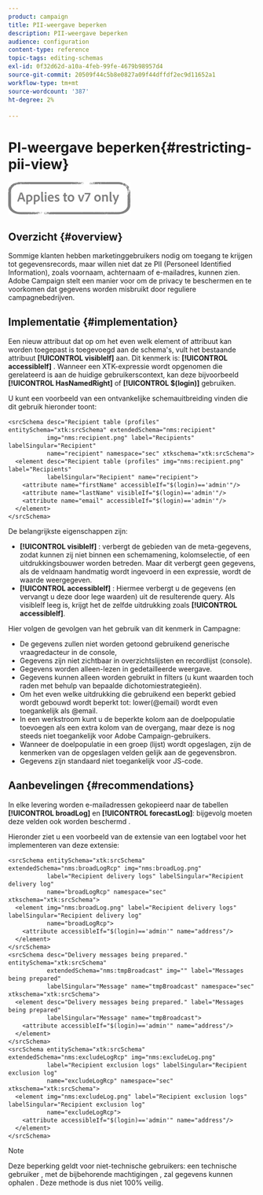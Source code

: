 ```yaml
---
product: campaign
title: PII-weergave beperken
description: PII-weergave beperken
audience: configuration
content-type: reference
topic-tags: editing-schemas
exl-id: 0f32d62d-a10a-4feb-99fe-4679b98957d4
source-git-commit: 20509f44c5b8e0827a09f44dffdf2ec9d11652a1
workflow-type: tm+mt
source-wordcount: '387'
ht-degree: 2%

---
```


# PI-weergave beperken{#restricting-pii-view}

![](../../assets/v7-only.svg)

## Overzicht {#overview}

Sommige klanten hebben marketinggebruikers nodig om toegang te krijgen tot gegevensrecords, maar willen niet dat ze PII (Personeel Identified Information), zoals voornaam, achternaam of e-mailadres, kunnen zien. Adobe Campaign stelt een manier voor om de privacy te beschermen en te voorkomen dat gegevens worden misbruikt door reguliere campagnebedrijven.

## Implementatie {#implementation}

Een nieuw attribuut dat op om het even welk element of attribuut kan worden toegepast is toegevoegd aan de schema&#39;s, vult het bestaande attribuut **[!UICONTROL visibleIf]** aan. Dit kenmerk is: **[!UICONTROL accessibleIf]** . Wanneer een XTK-expressie wordt opgenomen die gerelateerd is aan de huidige gebruikerscontext, kan deze bijvoorbeeld **[!UICONTROL HasNamedRight]** of **[!UICONTROL $(login)]** gebruiken.

U kunt een voorbeeld van een ontvankelijke schemauitbreiding vinden die dit gebruik hieronder toont:

```
<srcSchema desc="Recipient table (profiles" entitySchema="xtk:srcSchema" extendedSchema="nms:recipient"
           img="nms:recipient.png" label="Recipients" labelSingular="Recipient"
           name="recipient" namespace="sec" xtkschema="xtk:srcSchema">
  <element desc="Recipient table (profiles" img="nms:recipient.png" label="Recipients"
           labelSingular="Recipient" name="recipient">
    <attribute name="firstName" accessibleIf="$(login)=='admin'"/>
    <attribute name="lastName" visibleIf="$(login)=='admin'"/>
    <attribute name="email" accessibleIf="$(login)=='admin'"/>
  </element>
</srcSchema>
```

De belangrijkste eigenschappen zijn:

* **[!UICONTROL visibleIf]** : verbergt de gebieden van de meta-gegevens, zodat kunnen zij niet binnen een schemamening, kolomselectie, of een uitdrukkingsbouwer worden betreden. Maar dit verbergt geen gegevens, als de veldnaam handmatig wordt ingevoerd in een expressie, wordt de waarde weergegeven.
* **[!UICONTROL accessibleIf]** : Hiermee verbergt u de gegevens (en vervangt u deze door lege waarden) uit de resulterende query. Als visibleIf leeg is, krijgt het de zelfde uitdrukking zoals **[!UICONTROL accessibleIf]**.

Hier volgen de gevolgen van het gebruik van dit kenmerk in Campagne:

* De gegevens zullen niet worden getoond gebruikend generische vraagredacteur in de console,
* Gegevens zijn niet zichtbaar in overzichtslijsten en recordlijst (console).
* Gegevens worden alleen-lezen in gedetailleerde weergave.
* Gegevens kunnen alleen worden gebruikt in filters (u kunt waarden toch raden met behulp van bepaalde dichotomiestrategieën).
* Om het even welke uitdrukking die gebruikend een beperkt gebied wordt gebouwd wordt beperkt tot: lower(@email) wordt even toegankelijk als @email.
* In een werkstroom kunt u de beperkte kolom aan de doelpopulatie toevoegen als een extra kolom van de overgang, maar deze is nog steeds niet toegankelijk voor Adobe Campaign-gebruikers.
* Wanneer de doelpopulatie in een groep (lijst) wordt opgeslagen, zijn de kenmerken van de opgeslagen velden gelijk aan de gegevensbron.
* Gegevens zijn standaard niet toegankelijk voor JS-code.

## Aanbevelingen {#recommendations}

In elke levering worden e-mailadressen gekopieerd naar de tabellen **[!UICONTROL broadLog]** en **[!UICONTROL forecastLog]**: bijgevolg moeten deze velden ook worden beschermd .

Hieronder ziet u een voorbeeld van de extensie van een logtabel voor het implementeren van deze extensie:

```
<srcSchema entitySchema="xtk:srcSchema" extendedSchema="nms:broadLogRcp" img="nms:broadLog.png"
           label="Recipient delivery logs" labelSingular="Recipient delivery log"
           name="broadLogRcp" namespace="sec" xtkschema="xtk:srcSchema">
  <element img="nms:broadLog.png" label="Recipient delivery logs" labelSingular="Recipient delivery log"
           name="broadLogRcp">
    <attribute accessibleIf="$(login)=='admin'" name="address"/>
  </element>
</srcSchema>
<srcSchema desc="Delivery messages being prepared." entitySchema="xtk:srcSchema"
           extendedSchema="nms:tmpBroadcast" img="" label="Messages being prepared"
           labelSingular="Message" name="tmpBroadcast" namespace="sec" xtkschema="xtk:srcSchema">
  <element desc="Delivery messages being prepared." label="Messages being prepared"
           labelSingular="Message" name="tmpBroadcast">
    <attribute accessibleIf="$(login)=='admin'" name="address"/>
  </element>
</srcSchema>
<srcSchema entitySchema="xtk:srcSchema" extendedSchema="nms:excludeLogRcp" img="nms:excludeLog.png"
           label="Recipient exclusion logs" labelSingular="Recipient exclusion log"
           name="excludeLogRcp" namespace="sec" xtkschema="xtk:srcSchema">
  <element img="nms:excludeLog.png" label="Recipient exclusion logs" labelSingular="Recipient exclusion log"
           name="excludeLogRcp">
    <attribute accessibleIf="$(login)=='admin'" name="address"/>
  </element>
</srcSchema>
```

>[!NOTE]
>
>Deze beperking geldt voor niet-technische gebruikers: een technische gebruiker , met de bijbehorende machtigingen , zal gegevens kunnen ophalen . Deze methode is dus niet 100% veilig.

